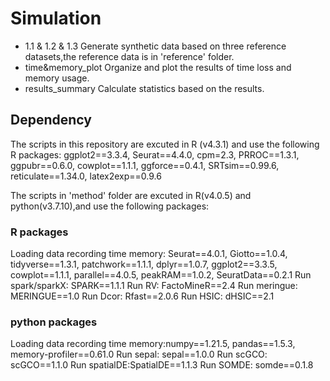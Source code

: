 # Simulation

- 1.1 & 1.2 & 1.3 Generate synthetic data based on three reference datasets,the reference data is in 'reference' folder.
- time&memory_plot  Organize and plot the results of time loss and memory usage.
- results_summary Calculate statistics based on the results.

## Dependency
The scripts in this repository are excuted in R (v4.3.1) and use the following R packages:
ggplot2==3.3.4, Seurat==4.4.0, cpm=2.3, PRROC==1.3.1, ggpubr==0.6.0, cowplot==1.1.1, ggforce==0.4.1, SRTsim==0.99.6, reticulate==1.34.0, latex2exp==0.9.6

The scripts in 'method' folder are excuted in R(v4.0.5) and python(v3.7.10),and use the following packages:
### R packages
Loading data recording time memory: Seurat==4.0.1, Giotto==1.0.4, tidyverse==1.3.1, patchwork==1.1.1, dplyr==1.0.7, ggplot2==3.3.5, cowplot==1.1.1, parallel==4.0.5, peakRAM==1.0.2, SeuratData==0.2.1
Run spark/sparkX: SPARK==1.1.1
Run RV: FactoMineR==2.4
Run meringue: MERINGUE==1.0
Run Dcor: Rfast==2.0.6
Run HSIC: dHSIC==2.1

### python packages
Loading data recording time memory:numpy==1.21.5, pandas==1.5.3, memory-profiler==0.61.0
Run sepal: sepal==1.0.0
Run scGCO: scGCO==1.1.0
Run spatialDE:SpatialDE==1.1.3
Run SOMDE: somde==0.1.8